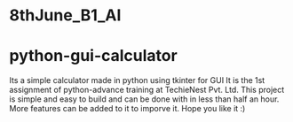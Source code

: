 # 8thJune_B1_AI
# python-gui-calculator
Its a simple calculator made in python using tkinter for GUI
It is the 1st assignment of python-advance training at TechieNest Pvt. Ltd.
This project is simple and easy to build and can be done with in less than half an hour.
More features can be added to it to imporve it.
Hope you like it :)
